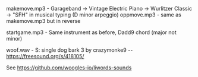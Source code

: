 makemove.mp3 -
Garageband -> Vintage Electric Piano -> Wurlitzer Classic -> "SFH" in musical typing (D minor arpeggio)
oppmove.mp3 - same as makemove.mp3 but in reverse

startgame.mp3 - Same instrument as before, Dadd9 chord (major not minor)

woof.wav - S: single dog bark 3 by crazymonke9 -- https://freesound.org/s/418105/

See https://github.com/woogles-io/liwords-sounds
